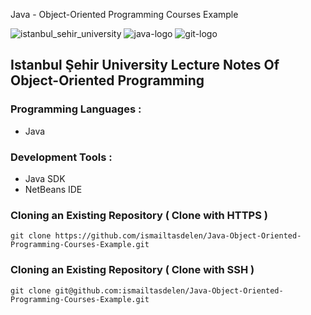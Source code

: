  Java - Object-Oriented Programming Courses Example

![istanbul_sehir_university](https://cloud.githubusercontent.com/assets/15425071/19364300/42ef5e82-9196-11e6-8e68-ec32d37a49f7.png) ![java-logo](https://cloud.githubusercontent.com/assets/15425071/19363998/08642d98-9195-11e6-98bd-17a08547c925.png) ![git-logo](https://cloud.githubusercontent.com/assets/15425071/19401863/5da40752-9266-11e6-8987-b50ecc3eb370.png) 

## Istanbul Şehir University Lecture Notes Of Object-Oriented Programming

### Programming Languages :

* Java

### Development Tools :

* Java SDK
* NetBeans IDE

### Cloning an Existing Repository ( Clone with HTTPS )

```
git clone https://github.com/ismailtasdelen/Java-Object-Oriented-Programming-Courses-Example.git
```

### Cloning an Existing Repository ( Clone with SSH )

```
git clone git@github.com:ismailtasdelen/Java-Object-Oriented-Programming-Courses-Example.git
```
